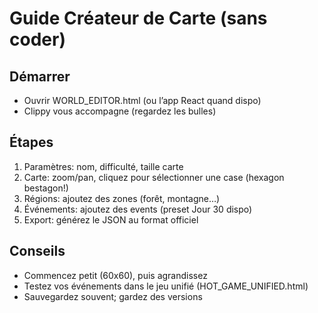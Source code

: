 # Guide Créateur de Carte (sans coder)

## Démarrer
- Ouvrir WORLD_EDITOR.html (ou l’app React quand dispo)
- Clippy vous accompagne (regardez les bulles)

## Étapes
1. Paramètres: nom, difficulté, taille carte
2. Carte: zoom/pan, cliquez pour sélectionner une case (hexagon bestagon!)
3. Régions: ajoutez des zones (forêt, montagne…)
4. Événements: ajoutez des events (preset Jour 30 dispo)
5. Export: générez le JSON au format officiel

## Conseils
- Commencez petit (60x60), puis agrandissez
- Testez vos événements dans le jeu unifié (HOT_GAME_UNIFIED.html)
- Sauvegardez souvent; gardez des versions
